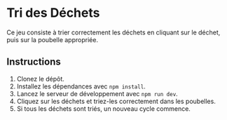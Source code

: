 # Tri des Déchets

Ce jeu consiste à trier correctement les déchets en cliquant sur le déchet, puis sur la poubelle appropriée.

## Instructions

1. Clonez le dépôt.
2. Installez les dépendances avec `npm install`.
3. Lancez le serveur de développement avec `npm run dev`.
4. Cliquez sur les déchets et triez-les correctement dans les poubelles.
5. Si tous les déchets sont triés, un nouveau cycle commence.

